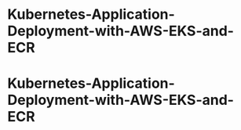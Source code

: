 # Kubernetes-Application-Deployment-with-AWS-EKS-and-ECR
# Kubernetes-Application-Deployment-with-AWS-EKS-and-ECR
